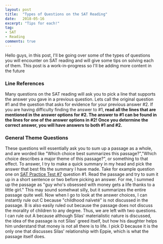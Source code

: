 ```yaml
---
layout: post
title:  "Types of Questions on the SAT Reading"
date:   2018-05-16
excerpt: "Tips for each!"
tag:
- SAT
- Reading
comments: true
---
```


Hello guys, in this post, I'll be going over some of the types of questions you will encounter on SAT reading and will give some tips on solving each of them. This post is a work-in-progress so I'll be adding more content in the future

### Line References
Many questions on the SAT reading will ask you to pick a line that supports the answer you gave in a previous question. Lets call the original question #1 and the question that asks for evidence for your previous answer #2. If you are having difficulty finding the answer to #1, **read all the lines that are mentioned in the answer options for #2. The answer to #1 can be found in the lines for one of the answer options in #2! Once you determine the correct answer, you will have answers to both #1 and #2.** 


### General Theme Questions
These questions will essentially ask you to sum up a passage as a whole, and are worded like "Which choice best summarizes this passage?","Which choice describes a major theme of this passage?", or something to that effect. 
To answer, I try to make a quick summary in my head and pick the answer that best fits the summary I have made. Take for example question one on <a href="https://collegereadiness.collegeboard.org/pdf/sat-practice-test-7.pdf">SAT Practice Test #7</a> question #1. Read the passage and try to sum it up in a short sentence or two before picking an answer. For me, I summed up the passage as "guy who's obsessed with money gets a life thanks to a little girl." 
This may sound somehwat silly, but it summarizes the entire passage quite well. Now when I go to look at the answer choices, I can instantly rule out C because "childhood naïveté" is not discussed in the passage. B is also easily ruled out because the passage does not discuss the morality of children to any degree. Thus, we are left with two questions. I can rule out A because although Silas' materialistic nature is discussed, the idea of the passage is not Silas' greed itself, but how his daughter helps him understand that money is not all there is to life. I pick D because it is the only one that discusses Silas' relationship with Eppie, which is what the passage itself does.
